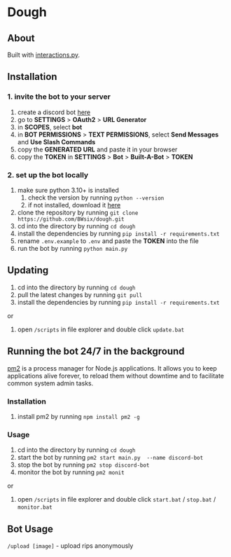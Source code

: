# Dough

## About

Built with [interactions.py](https://interactions-py.github.io/interactions.py/Guides/).

## Installation

### 1. invite the bot to your server

1. create a discord bot [here](https://discord.com/developers/applications)
2. go to **SETTINGS** > **OAuth2** > **URL Generator**
3. in **SCOPES**, select **bot**
4. in **BOT PERMISSIONS** > **TEXT PERMISSIONS**, select **Send Messages** and **Use Slash Commands**
5. copy the **GENERATED URL** and paste it in your browser
6. copy the **TOKEN** in **SETTINGS** > **Bot** > **Built-A-Bot** > **TOKEN**

### 2. set up the bot locally

1. make sure python 3.10+ is installed
   1. check the version by running `python --version`
   2. if not installed, download it [here](https://www.python.org/downloads/)
2. clone the repository by running `git clone https://github.com/BWsix/dough.git`
3. cd into the directory by running `cd dough`
4. install the dependencies by running `pip install -r requirements.txt`
5. rename `.env.example` to `.env` and paste the **TOKEN** into the file
6. run the bot by running `python main.py`

## Updating

1. cd into the directory by running `cd dough`
2. pull the latest changes by running `git pull`
3. install the dependencies by running `pip install -r requirements.txt`

or

1. open `/scripts` in file explorer and double click `update.bat`

## Running the bot 24/7 in the background

[pm2](https://www.npmjs.com/package/pm2) is a process manager for Node.js applications. It allows you to keep applications alive forever, to reload them without downtime and to facilitate common system admin tasks.

### Installation

1. install pm2 by running `npm install pm2 -g`

### Usage

1. cd into the directory by running `cd dough`
2. start the bot by running `pm2 start main.py  --name discord-bot`
3. stop the bot by running `pm2 stop discord-bot`
4. monitor the bot by running `pm2 monit`

or

1. open `/scripts` in file explorer and double click `start.bat` / `stop.bat` / `monitor.bat`

## Bot Usage

`/upload [image]` - upload rips anonymously

